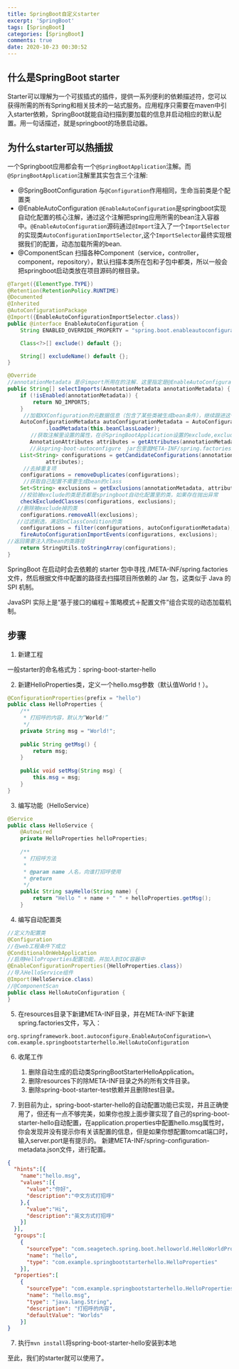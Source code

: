 ```yaml
---
title: SpringBoot自定义starter
excerpt: 'SpringBoot'
tags: [SpringBoot]
categories: [SpringBoot]
comments: true
date: 2020-10-23 00:30:52
---
```


## 什么是SpringBoot starter

Starter可以理解为一个可拔插式的插件，提供一系列便利的依赖描述符，您可以获得所需的所有Spring和相关技术的一站式服务。应用程序只需要在maven中引入starter依赖，SpringBoot就能自动扫描到要加载的信息并启动相应的默认配置。用一句话描述，就是springboot的场景启动器。



## 为什么starter可以热插拔

一个Springboot应用都会有一个`@SpringBootApplication`注解。而`@SpringBootApplication`注解里其实包含三个注解:

- @SpringBootConfiguration 与`@Configuration`作用相同，生命当前类是个配置类
- @EnableAutoConfiguration `@EnableAutoConfiguration`是springboot实现自动化配置的核心注解，通过这个注解把spring应用所需的bean注入容器中。`@EnableAutoConfiguration`源码通过`@Import`注入了一个`ImportSelector`的实现类`AutoConfigurationImportSelector`,这个`ImportSelector`最终实现根据我们的配置，动态加载所需的bean.
- @ComponentScan   扫描各种Component（service，controller，component，repository），默认扫描本类所在包和子包中都类，所以一般会把springboot启动类放在项目源码的根目录。



```java
@Target({ElementType.TYPE})
@Retention(RetentionPolicy.RUNTIME)
@Documented
@Inherited
@AutoConfigurationPackage
@Import({EnableAutoConfigurationImportSelector.class})
public @interface EnableAutoConfiguration {
    String ENABLED_OVERRIDE_PROPERTY = "spring.boot.enableautoconfiguration";

    Class<?>[] exclude() default {};

    String[] excludeName() default {};
}
```


```java
@Override
//annotationMetadata 是＠import所用在的注解．这里指定是@EnableAutoConfiguration
public String[] selectImports(AnnotationMetadata annotationMetadata) {
    if (!isEnabled(annotationMetadata)) {
        return NO_IMPORTS;
    }
     //加载XXConfiguration的元数据信息（包含了某些类被生成bean条件），继续跟进这个方法调用，就会发现加载的是：spring-boot-autoconfigure　jar包里面META-INF的spring-autoconfigure-metadata.properties
    AutoConfigurationMetadata autoConfigurationMetadata = AutoConfigurationMetadataLoader
            .loadMetadata(this.beanClassLoader);
　　    //获取注解里设置的属性，在＠SpringBootApplication设置的exclude,excludeＮame属性值，其实就是设置＠EnableAutoConfiguration的这两个属性值
       AnnotationAttributes attributes = getAttributes(annotationMetadata);
       //从spring-boot-autoconfigure　jar包里面META-INF/spring.factories加载配置类的名称，打开这个文件发现里面包含了springboot框架提供的所有配置类
    List<String> configurations = getCandidateConfigurations(annotationMetadata,
            attributes);
     //去掉重复项
    configurations = removeDuplicates(configurations);
     //获取自己配置不需要生成bean的class
    Set<String> exclusions = getExclusions(annotationMetadata, attributes);
    //校验被exclude的类是否都是springboot自动化配置里的类，如果存在抛出异常
    checkExcludedClasses(configurations, exclusions);
   //删除被exclude掉的类
    configurations.removeAll(exclusions);
   //过滤刷选，满足OnClassCondition的类
    configurations = filter(configurations, autoConfigurationMetadata);
    fireAutoConfigurationImportEvents(configurations, exclusions);
//返回需要注入的bean的类路径
    return StringUtils.toStringArray(configurations);
}
```


SpringBoot 在启动时会去依赖的 starter 包中寻找 /META-INF/spring.factories 文件，然后根据文件中配置的路径去扫描项目所依赖的 Jar 包，这类似于 Java 的 SPI 机制。


JavaSPI 实际上是“基于接口的编程＋策略模式＋配置文件”组合实现的动态加载机制。


## 步骤

1. 新建工程

一般starter的命名格式为：spring-boot-starter-hello

2. 新建HelloProperties类，定义一个hello.msg参数（默认值World！）。

```java
@ConfigurationProperties(prefix = "hello")
public class HelloProperties {
    /**
     * 打招呼的内容，默认为“World!”
     */
    private String msg = "World!";
 
    public String getMsg() {
        return msg;
    }
 
    public void setMsg(String msg) {
        this.msg = msg;
    }
}
```

3. 编写功能（HelloService）

```java
@Service
public class HelloService {
    @Autowired
    private HelloProperties helloProperties;
 
    /**
     * 打招呼方法
     *
     * @param name 人名，向谁打招呼使用
     * @return
     */
    public String sayHello(String name) {
        return "Hello " + name + " " + helloProperties.getMsg();
    }
```

4. 编写自动配置类

```java
//定义为配置类
@Configuration
//在web工程条件下成立
@ConditionalOnWebApplication
//启用HelloProperties配置功能，并加入到IOC容器中
@EnableConfigurationProperties({HelloProperties.class})
//导入HelloService组件
@Import(HelloService.class)
//@ComponentScan
public class HelloAutoConfiguration {
}
```

5. 在resources目录下新建META-INF目录，并在META-INF下新建spring.factories文件，写入：

```properties
org.springframework.boot.autoconfigure.EnableAutoConfiguration=\
com.example.springbootstarterhello.HelloAutoConfiguration
```

6. 收尾工作

    1. 删除自动生成的启动类SpringBootStarterHelloApplication。
    2. 删除resources下的除META-INF目录之外的所有文件目录。
    3. 删除spring-boot-starter-test依赖并且删除test目录。

6. 到目前为止，spring-boot-starter-hello的自动配置功能已实现，并且正确使用了，但还有一点不够完美，如果你也按上面步骤实现了自己的spring-boot-starter-hello自动配置，在application.properties中配置hello.msg属性时，你会发现并没有提示你有关该配置的信息，但是如果你想配置tomcat端口时，输入server.port是有提示的。
新建META-INF/spring-configuration-metadata.json文件，进行配置。

```json
{
  "hints":[{
    "name":"hello.msg",
    "values":[{
      "value":"你好",
      "description":"中文方式打招呼"
    },{
      "value":"Hi",
      "description":"英文方式打招呼"
    }]
  }],
  "groups":[
    {
      "sourceType": "com.seagetech.spring.boot.helloworld.HelloWorldProperties",
      "name": "hello",
      "type": "com.example.springbootstarterhello.HelloProperties"
    }],
  "properties":[
    {
      "sourceType": "com.example.springbootstarterhello.HelloProperties",
      "name": "hello.msg",
      "type": "java.lang.String",
      "description": "打招呼的内容",
      "defaultValue": "Worlds"
    }]
}
```


7. 执行`mvn install`将spring-boot-starter-hello安装到本地


至此，我们的starter就可以使用了。


